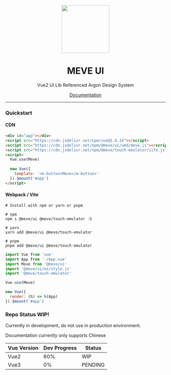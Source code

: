 <div align="center">
  <a href="https://artsdt.github.io/meve/">
    <img src="https://artsdt.github.io/meve/logo_1.svg" width="150">
  </a>
  <h1>MEVE UI</h1>
  <p>Vue2 UI Lib Referenced Argon Design System</p>
  <p>
    <a href="https://artsdt.github.io/meve/">Documentation</a>
  </p>
</div>

---

### Quickstart

#### CDN

```html
<div id="app"></div>
<script src="https://cdn.jsdelivr.net/npm/vue@2.6.14"></script>
<script src="https://cdn.jsdelivr.net/npm/@meve/ui/umd/meve.js"></script>
<script src="https://cdn.jsdelivr.net/npm/@meve/touch-emulator/iife.js"></script>
<script>
  Vue.use(Meve)
  
  new Vue({
    template: '<m-button>Meve</m-button>'
  }).$mount('#app')
</script>
```

#### Webpack / Vite

```shell
# Install with npm or yarn or pnpm

# npm
npm i @meve/ui @meve/touch-emulator -S

# yarn
yarn add @meve/ui @meve/touch-emulator

# pnpm
pnpm add @meve/ui @meve/touch-emulator
```

```js
import Vue from 'vue'
import App from './App.vue'
import Meve from '@meve/ui'
import '@meve/ui/es/style.js'
import '@meve/touch-emulator'

Vue.use(Meve)

new Vue({
  render: (h) => h(App)
}).$mount('#app')
```

### Repo Status WIP!

Currently in development, do not use in production environment.

Documentation currently only supports Chinese

| Vue Version | Dev Progress | Status |
| --- | --- | --- |
| Vue2 | 60% | WIP |
| Vue3 | 0% | PENDING |